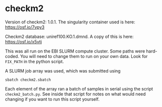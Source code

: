 # checkm2

Version of checkm2: 1.0.1. The singularity container used is here:
https://osf.io/7vpy3

Checkm2 database: uniref100.KO.1.dmnd. A copy of this is here:
https://osf.io/x5vtj


This was all run on the EBI SLURM compute cluster. Some paths
were hard-coded. You will need to change them to run on your own
data. Look for `FIX_PATH` in the python script.

A SLURM job array was used, which was submitted using
```
sbatch checkm2.sbatch
```
Each element of the array ran a batch of samples in serial using the
script `checkm2_batch.py`. See inside that script for notes on what would
need changing if you want to run this script yourself.

